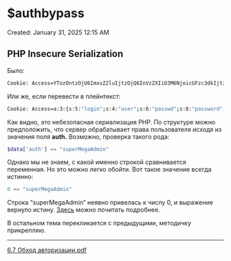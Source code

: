 # $authbypass

Created: January 31, 2025 12:15 AM

## PHP Insecure Serialization

Было:

```bash
Cookie: Access=YTozOntzOjU6ImxvZ2luIjtzOjQ6InVzZXIiO3M6NjoicGFzc3dkIjtzOjg6InBhc3N3b3JkIjtzOjQ6ImF1dGgiO3M6MTA6InNpbXBsZVVzZXIiO30lM0QlM0Q=
```

Или же, если перевести в плейнтекст:

```bash
Cookie: Access=a:3:{s:5:"login";s:4:"user";s:6:"passwd";s:8:"password";s:4:"auth";s:10:"simpleUser";}%3D%3D
```

Как видно, это небезопасная сериализация PHP. По структуре можно предположить, что сервер обрабатывает права пользователя исходя из значения поля **auth.** Возможно, проверка такого рода:

```php
$data['auth'] == "superMegaAdmin"
```

Однако мы не знаем, с какой именно строкой сравнивается переменная. Но это можно легко обойти. Вот такое значение всегда истинно:

```php
0 == "superMegaAdmin"
```

Строка “superMegaAdmin” неявно привелась к числу 0, и выражение вернуло истину. [Здесь](https://portswigger.net/web-security/deserialization/exploiting) можно почитать подробнее.

В остальном тема перекликается с предыдущими, методичку прикрепляю.

---

[6.7 Обход авторизации.pdf]($authbypass%2018b021737a89803fa6d8e2ebfd10ff79/6.7_%D0%9E%D0%B1%D1%85%D0%BE%D0%B4_%D0%B0%D0%B2%D1%82%D0%BE%D1%80%D0%B8%D0%B7%D0%B0%D1%86%D0%B8%D0%B8.pdf)